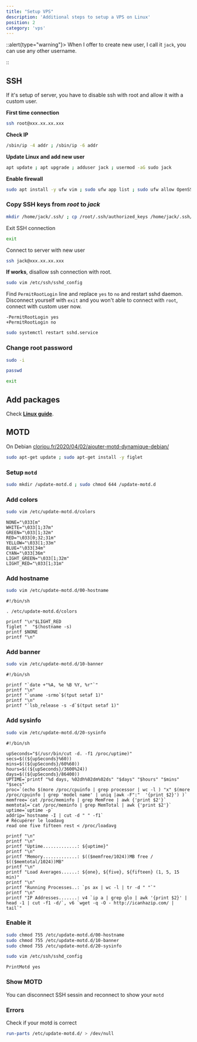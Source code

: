 ```yaml
---
title: "Setup VPS"
description: 'Additional steps to setup a VPS on Linux'
position: 2
category: 'vps'
---
```


::alert{type="warning"}>
When I offer to create new user, I call it `jack`, you can use any other username.

::

## SSH

If it's setup of server, you have to disable ssh with root and allow it with a custom user.

**First time connection**

```bash
ssh root@xxx.xx.xx.xxx
```

**Check IP**

```bash
/sbin/ip -4 addr ; /sbin/ip -6 addr
```

**Update Linux and add new user**

```bash
apt update ; apt upgrade ; adduser jack ; usermod -aG sudo jack
```

**Enable firewall**

```bash
sudo apt install -y ufw vim ; sudo ufw app list ; sudo ufw allow OpenSSH ; sudo ufw enable ; sudo ufw status
```

### Copy SSH keys from *root* to *jack*

```bash
mkdir /home/jack/.ssh/ ; cp /root/.ssh/authorized_keys /home/jack/.ssh/ ; chown -R jack:jack /home/jack/.ssh/ ; chmod -R 700 /home/jack/.ssh/
```

Exit SSH connection

```bash
exit
```

Connect to server with new user

```bash
ssh jack@xxx.xx.xx.xxx
```

**If works**, disallow ssh connection with root.

```bash
sudo vim /etc/ssh/sshd_config
```

Find `PermitRootLogin` line and replace `yes` to `no` and restart sshd daemon. Disconnect yourself with `exit` and you won't able to connect with `root`, connect with custom user now.

```diff[/etc/ssh/sshd_config]
-PermitRootLogin yes
+PermitRootLogin no
```

```bash
sudo systemctl restart sshd.service
```

### Change root password

```bash
sudo -i
```

```bash
passwd
```

```bash
exit
```

## Add packages

Check [**Linux guide**](/devops/operating-systems/linux/setup).

## MOTD

On Debian [cloriou.fr/2020/04/02/ajouter-motd-dynamique-debian/](https://cloriou.fr/2020/04/02/ajouter-motd-dynamique-debian/)

```bash
sudo apt-get update ; sudo apt-get install -y figlet
```

### Setup `motd`

```bash
sudo mkdir /update-motd.d ; sudo chmod 644 /update-motd.d
```

### Add colors

```bash
sudo vim /etc/update-motd.d/colors
```

```bash[/etc/update-motd.d/colors]
NONE="\033[m"
WHITE="\033[1;37m"
GREEN="\033[1;32m"
RED="\033[0;32;31m"
YELLOW="\033[1;33m"
BLUE="\033[34m"
CYAN="\033[36m"
LIGHT_GREEN="\033[1;32m"
LIGHT_RED="\033[1;31m"
```

### Add hostname

```bash
sudo vim /etc/update-motd.d/00-hostname
```

```bash[/etc/update-motd.d/00-hostname]
#!/bin/sh

. /etc/update-motd.d/colors

printf "\n"$LIGHT_RED
figlet "  "$(hostname -s)
printf $NONE
printf "\n"
```

### Add banner

```bash
sudo vim /etc/update-motd.d/10-banner
```

```bash[/etc/update-motd.d/10-banner]
#!/bin/sh

printf "`date +"%A, %e %B %Y, %r"`"
printf "\n"
printf "`uname -srmo`$(tput setaf 1)"
printf "\n"
printf "`lsb_release -s -d`$(tput setaf 1)"
```

### Add sysinfo

```bash
sudo vim /etc/update-motd.d/20-sysinfo
```

```bash[/etc/update-motd.d/20-sysinfo]
#!/bin/sh

upSeconds="$(/usr/bin/cut -d. -f1 /proc/uptime)"
secs=$((${upSeconds}%60))
mins=$((${upSeconds}/60%60))
hours=$((${upSeconds}/3600%24))
days=$((${upSeconds}/86400))
UPTIME=`printf "%d days, %02dh%02dm%02ds" "$days" "$hours" "$mins" "$secs"`
proc=`(echo $(more /proc/cpuinfo | grep processor | wc -l ) "x" $(more /proc/cpuinfo | grep 'model name' | uniq |awk -F":"  '{print $2}') )`
memfree=`cat /proc/meminfo | grep MemFree | awk {'print $2'}`
memtotal=`cat /proc/meminfo | grep MemTotal | awk {'print $2'}`
uptime=`uptime -p`
addrip=`hostname -I | cut -d " " -f1`
# Récupérer le loadavg
read one five fifteen rest < /proc/loadavg

printf "\n"
printf "\n"
printf "Uptime.............: ${uptime}"
printf "\n"
printf "Memory.............: $(($memfree/1024))MB free / $(($memtotal/1024))MB"
printf "\n"
printf "Load Averages......: ${one}, ${five}, ${fifteen} (1, 5, 15 min)"
printf "\n"
printf "Running Processes..: `ps ax | wc -l | tr -d " "`"
printf "\n"
printf "IP Addresses.......: v4 `ip a | grep glo | awk '{print $2}' | head -1 | cut -f1 -d/`, v6 `wget -q -O - http://icanhazip.com/ | tail`"
```

### Enable it

```bash
sudo chmod 755 /etc/update-motd.d/00-hostname
sudo chmod 755 /etc/update-motd.d/10-banner
sudo chmod 755 /etc/update-motd.d/20-sysinfo
```

```bash
sudo vim /etc/ssh/sshd_config
```

```bash[/etc/ssh/sshd_config]
PrintMotd yes
```

### Show MOTD

You can disconnect SSH sessin and reconnect to show your `motd`

### Errors

Check if your motd is correct

```bash
run-parts /etc/update-motd.d/ > /dev/null
```
